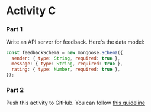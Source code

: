 # Activity C

### Part 1

Write an API server for feedback. Here's the data model:

```js
const feedbackSchema = new mongoose.Schema({
  sender: { type: String, required: true },
  message: { type: String, required: true },
  rating: { type: Number, required: true },
});
```

### Part 2

Push this activity to GitHub. You can follow [this guideline](./git-instructions.md)